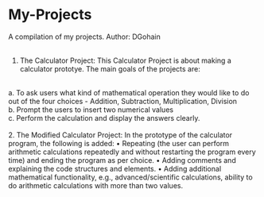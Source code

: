 # My-Projects
A compilation of my projects.
Author:  DGohain
<br>
<br>
1. The Calculator Project: This Calculator Project is about making a calculator prototye. The main goals of the projects are:
<br>
a. To ask users what kind of mathematical operation they would like to do out of the four choices - Addition, Subtraction, Multiplication, Division
<br>
b. Prompt the users to insert two numerical values
<br>
c. Perform the calculation and display the answers clearly.
<br>
<br>
2. The Modified Calculator Project: In the prototype of the calculator program, the following is added:
•	Repeating (the user can perform arithmetic calculations repeatedly and without restarting the program every time) and ending the program as per choice.
•	Adding comments and explaining the code structures and elements.
•	Adding additional mathematical functionality, e.g., advanced/scientific calculations, ability to do arithmetic calculations with more than two values.

